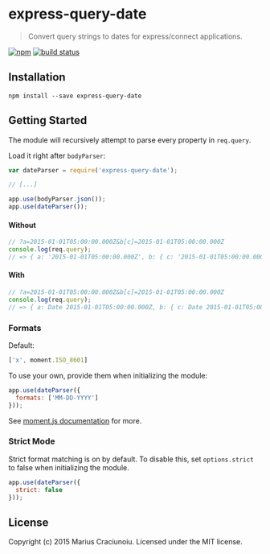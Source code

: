 express-query-date
==================

> Convert query strings to dates for express/connect applications.

[![npm](https://img.shields.io/npm/v/express-query-date.svg)](https://www.npmjs.com/package/express-query-date)
[![build status](https://travis-ci.org/mariusc23/express-query-date.svg)](https://travis-ci.org/mariusc23/express-query-date)


## Installation

    npm install --save express-query-date


## Getting Started
The module will recursively attempt to parse every property in `req.query`.

Load it right after `bodyParser`:

```js
var dateParser = require('express-query-date');

// [...]

app.use(bodyParser.json());
app.use(dateParser());
```

#### Without
```js
// ?a=2015-01-01T05:00:00.000Z&b[c]=2015-01-01T05:00:00.000Z
console.log(req.query);
// => { a: '2015-01-01T05:00:00.000Z', b: { c: '2015-01-01T05:00:00.000Z' } }
```

#### With
```js
// ?a=2015-01-01T05:00:00.000Z&b[c]=2015-01-01T05:00:00.000Z
console.log(req.query);
// => { a: Date 2015-01-01T05:00:00.000Z, b: { c: Date 2015-01-01T05:00:00.000Z } }
```


### Formats
Default:
```js
['x', moment.ISO_8601]
```

To use your own, provide them when initializing the module:
```js
app.use(dateParser({
  formats: ['MM-DD-YYYY']
}));
```

See [moment.js documentation](http://momentjs.com/docs/#/parsing/string-format/) for more.


### Strict Mode
Strict format matching is on by default. To disable this, set `options.strict` to false when initializing the module.

```js
app.use(dateParser({
  strict: false
}));
```


## License
Copyright (c) 2015 Marius Craciunoiu. Licensed under the MIT license.
